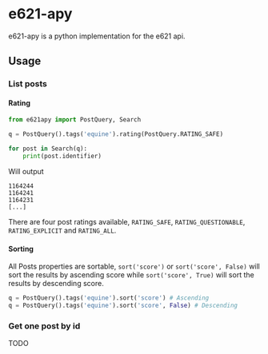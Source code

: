 # e621-apy
e621-apy is a python implementation for the e621 api.

## Usage
### List posts
#### Rating
```python
from e621apy import PostQuery, Search

q = PostQuery().tags('equine').rating(PostQuery.RATING_SAFE)

for post in Search(q):
    print(post.identifier)
```
Will output
```
1164244
1164241
1164231
[...]
```
There are four post ratings available, `RATING_SAFE`, `RATING_QUESTIONABLE`, `RATING_EXPLICIT` and `RATING_ALL`.

#### Sorting
All Posts properties are sortable, `sort('score')` or `sort('score', False)` will sort the results by ascending score while `sort('score', True)` will sort the results by descending score.
```python
q = PostQuery().tags('equine').sort('score') # Ascending
q = PostQuery().tags('equine').sort('score', False) # Descending
```
### Get one post by id
TODO
